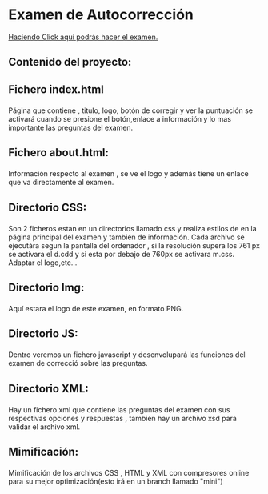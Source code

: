 <h1>Examen de Autocorrección</h1>
<a href="https://rawgit.com/jordanfast/proyectoFormulario/master/examen.html">Haciendo Click aquí podrás hacer el examen.</a>
<h2>Contenido del proyecto:</h2>
  <h2><p><b>Fichero index.html</b></h2> Página que contiene , titulo, logo, botón de corregir y ver la puntuación se activará cuando se presione el botón,enlace a información y lo mas importante las preguntas del examen. </p>
  <h2><p><b>Fichero about.html:</b></h2> Información respecto al examen , se ve el logo y además tiene un enlace que va directamente al examen.</p>
  <h2><p><b>Directorio CSS:</b></h2> Son 2 ficheros estan en un directorios llamado css y realiza estilos de en la página principal del examen y también de información. Cada archivo se ejecutára segun la pantalla del ordenador , si la resolución supera los 761 px se activara el d.cdd y si esta por debajo de 760px se activara m.css. Adaptar el logo,etc...</p>
  <h2><p><b>Directorio Img:</b></h2> Aquí estara el logo de este examen, en formato PNG. </p>
  <h2><p><b>Directorio JS:</b></h2> Dentro veremos un fichero javascript y desenvolupará las funciones del examen de correcció sobre las preguntas.</p>
  <h2><p><b>Directorio XML:</b></h2> Hay un fichero xml que contiene las preguntas del examen con sus respectivas opciones y respuestas , también hay un archivo xsd para validar el archivo xml. </p>
  <h2><p><b>Mimificación:</b></h2> Mimificación de los archivos CSS , HTML y XML con compresores online para su mejor optimización(esto irá en un branch llamado "mini")</p>
